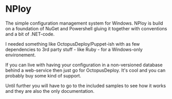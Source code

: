 NPloy
=====
The simple configuration management system for Windows. NPloy is build on a foundation of NuGet and Powershell gluing it together with conventions and a bit of .NET-code.

I needed something like OctopusDeploy/Puppet-ish with as few dependencies to 3rd party stuff - like Ruby - for a Windows-only environement.

If you can live with having your configuration in a non-versioned database behind a web-service then just go for OctopusDeploy. It's cool and you can probably buy some kind of support.

Until further you will have to go to the included samples to see how it works and they are also the only documentation.



